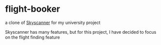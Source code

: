 # flight-booker
a clone of [Skyscanner](https://www.skyscanner.net/) for my university project  

Skyscanner has many features, but for this project, I have decided to focus on the flight finding feature
